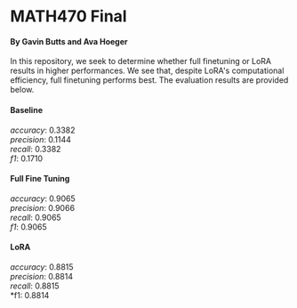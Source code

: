 # MATH470 Final  
#### By Gavin Butts and Ava Hoeger  

In this repository, we seek to determine whether full finetuning or LoRA results in higher performances. We see that, despite LoRA's computational efficiency, full finetuning performs best. The evaluation results are provided below.  

#### Baseline
*accuracy*: 0.3382  
*precision*: 0.1144  
*recall*: 0.3382  
*f1*: 0.1710  

#### Full Fine Tuning  
*accuracy*: 0.9065  
*precision*: 0.9066   
*recall*: 0.9065  
*f1*: 0.9065  

#### LoRA
*accuracy*: 0.8815  
*precision*: 0.8814  
*recall*: 0.8815  
*f1: 0.8814 
